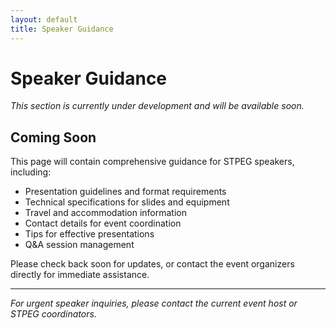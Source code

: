 ```yaml
---
layout: default
title: Speaker Guidance
---
```


# Speaker Guidance

<div class="disabled-notice">
    <p><em>This section is currently under development and will be available soon.</em></p>
</div>

## Coming Soon

This page will contain comprehensive guidance for STPEG speakers, including:

- Presentation guidelines and format requirements
- Technical specifications for slides and equipment
- Travel and accommodation information
- Contact details for event coordination
- Tips for effective presentations
- Q&A session management

Please check back soon for updates, or contact the event organizers directly for immediate assistance.

---

*For urgent speaker inquiries, please contact the current event host or STPEG coordinators.*
